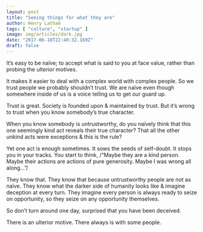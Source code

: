 ```yaml
---
layout: post
title: "Seeing things for what they are"
author: Henry Latham
tags: [ "culture", "startup" ]
image: img/articles/dark.jpg
date: "2017-06-18T22:40:32.169Z"
draft: false
---
```


It’s easy to be naïve; to accept what is said to you at face value, rather than probing the ulterior motives.

It makes it easier to deal with a complex world with complex people. So we trust people we probably shouldn’t trust. We are naïve even though somewhere inside of us is a voice telling us to get our guard up.

Trust is great. Society is founded upon & maintained by trust. But it’s wrong to trust when you know somebody’s true character.

When you know somebody is untrustworthy, do you naïvely think that this one seemingly kind act reveals their true character? That all the other unkind acts were exceptions & this is the rule?

Yet one act is enough sometimes. It sows the seeds of self-doubt. It stops you in your tracks. You start to think, /“Maybe they are a kind person. Maybe their actions are actions of pure generosity. Maybe I was wrong all along…”/

They know that. They know that because untrustworthy people are not as naïve. They know what the darker side of humanity looks like & imagine deception at every turn. They imagine every person is always ready to seize on opportunity, so they seize on any opportunity themselves.

So don’t turn around one day, surprised that you have been deceived.

There is an ulterior motive. There always is with some people.
